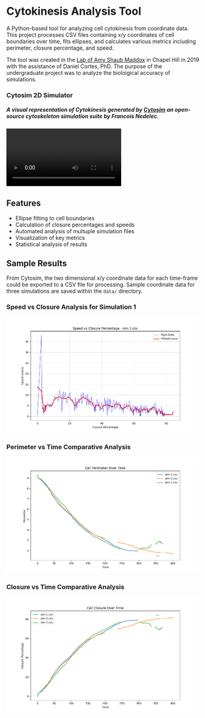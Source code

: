 # Cytokinesis Analysis Tool

A Python-based tool for analyzing cell cytokinesis from coordinate data. This project processes CSV files containing x/y coordinates of cell boundaries over time, fits ellipses, and calculates various metrics including perimeter, closure percentage, and speed.

The tool was created in the [Lab of Amy Shaub Maddox](https://asmlab.web.unc.edu/) in Chapel Hill in 2019 with the assistance of Daniel Cortes, PhD. The purpose of the undergraduate project was to analyze the bioloigical accuracy of simulations.

### Cytosim 2D Simulator
##### A visual representation of Cytokinesis generated by [Cytosim](https://gitlab.com/f-nedelec/cytosim) an open-source cytoskeleton simulation suite by Francois Nedelec. 

![2-D Cytokinesis Visualization](2dCellularClosureExample.mov)

## Features
- Ellipse fitting to cell boundaries
- Calculation of closure percentages and speeds
- Automated analysis of multuple simulation files
- Visualization of key metrics
- Statistical analysis of results


## Sample Results

From Cytosim, the two dimensional x/y coordinate data for each time-frame could be exported to a CSV file for processing. Sample coordinate data for three simulations are saved within the `data/` directory.

### Speed vs Closure Analysis for Simulation 1

![Speed vs Closure Plot](results/speed_vs_closure/speed_vs_closure_sim-1.csv.png)


### Perimeter vs Time Comparative Analysis

![Perimeter vs Time](results/perimeters.png)

### Closure vs Time Comparative Analysis

![Closure vs Time](results/closures.png)
